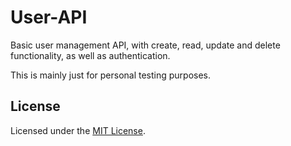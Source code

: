 # User-API

Basic user management API, with create, read, update and delete functionality, as well as authentication.

This is mainly just for personal testing purposes.

## License
Licensed under the [MIT License](https://github.com/suvanl/User-API/blob/master/LICENSE).